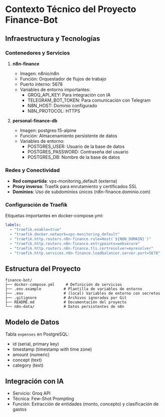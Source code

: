 # Contexto Técnico del Proyecto Finance-Bot

## Infraestructura y Tecnologías

### Contenedores y Servicios
1. **n8n-finance**
   - Imagen: n8nio/n8n
   - Función: Orquestador de flujos de trabajo
   - Puerto interno: 5678
   - Variables de entorno importantes:
     - GROQ_API_KEY: Para integración con IA
     - TELEGRAM_BOT_TOKEN: Para comunicación con Telegram
     - N8N_HOST: Dominio configurado
     - N8N_PROTOCOL: HTTPS

2. **personal-finance-db**
   - Imagen: postgres:15-alpine
   - Función: Almacenamiento persistente de datos
   - Variables de entorno:
     - POSTGRES_USER: Usuario de la base de datos
     - POSTGRES_PASSWORD: Contraseña del usuario
     - POSTGRES_DB: Nombre de la base de datos

### Redes y Conectividad
- **Red compartida**: vps-monitoring_default (externa)
- **Proxy inverso**: Traefik para enrutamiento y certificados SSL
- **Dominios**: Uso de subdominios únicos (n8n-finance.dominio.com)

### Configuración de Traefik
Etiquetas importantes en docker-compose.yml:
```yaml
labels:
  - "traefik.enable=true"
  - "traefik.docker.network=vps-monitoring_default"
  - "traefik.http.routers.n8n-finance.rule=Host(`${N8N_DOMAIN}`)"
  - "traefik.http.routers.n8n-finance.entrypoints=websecure"
  - "traefik.http.routers.n8n-finance.tls.certresolver=myresolver"
  - "traefik.http.services.n8n-finance.loadbalancer.server.port=5678"
```

## Estructura del Proyecto
```
finance-bot/
├── docker-compose.yml     # Definición de servicios
├── .env.example          # Plantilla de variables de entorno
├── .env                  # (local) Variables de entorno con secretos
├── .gitignore            # Archivos ignorados por Git
├── README.md             # Documentación del proyecto
└── n8n-data/             # Datos persistentes de n8n
```

## Modelo de Datos
Tabla `expenses` en PostgreSQL:
- id (serial, primary key)
- timestamp (timestamp with time zone)
- amount (numeric)
- concept (text)
- category (text)

## Integración con IA
- Servicio: Groq API
- Técnica: Few-Shot Prompting
- Función: Extracción de entidades (monto, concepto) y clasificación de gastos